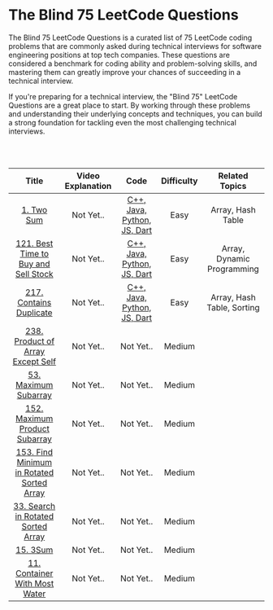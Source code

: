 # The Blind 75 LeetCode Questions

The Blind 75 LeetCode Questions is a curated list of 75 LeetCode coding problems that are commonly asked during technical interviews for software engineering positions at top tech companies. These questions are considered a benchmark for coding ability and problem-solving skills, and mastering them can greatly improve your chances of succeeding in a technical interview.

If you're preparing for a technical interview, the "Blind 75" LeetCode Questions are a great place to start. By working through these problems and understanding their underlying concepts and techniques, you can build a strong foundation for tackling even the most challenging technical interviews.

<br><br>

| Title | Video Explanation | Code | Difficulty | Related Topics |
| :---: | :---------------: | :--: | :--------: | :-----------: |
| [1. Two Sum](https://leetcode.com/problems/two-sum/) | Not Yet.. | [C++, Java, Python, JS, Dart](/The%20Blind%2075%20LeetCode%20Questions/solutions/1.%20Two%20Sum/)| Easy | Array, Hash Table |
| [121. Best Time to Buy and Sell Stock](https://leetcode.com/problems/best-time-to-buy-and-sell-stock/) | Not Yet.. | [C++, Java, Python, JS, Dart](/The%20Blind%2075%20LeetCode%20Questions/solutions/121.%20Best%20Time%20to%20Buy%20and%20Sell%20Stock/) | Easy | Array, Dynamic Programming |
| [217. Contains Duplicate](https://leetcode.com/problems/contains-duplicate/) | Not Yet.. | [C++, Java, Python, JS, Dart](/The%20Blind%2075%20LeetCode%20Questions/solutions/217.%20Contains%20Duplicate/) | Easy | Array, Hash Table, Sorting |
| [238. Product of Array Except Self](https://leetcode.com/problems/product-of-array-except-self/) | Not Yet.. | Not Yet.. | Medium |
| [53. Maximum Subarray](https://leetcode.com/problems/maximum-subarray/) | Not Yet.. | Not Yet.. | Medium |
| [152. Maximum Product Subarray](https://leetcode.com/problems/maximum-product-subarray/) | Not Yet.. | Not Yet.. | Medium |
| [153. Find Minimum in Rotated Sorted Array](https://leetcode.com/problems/find-minimum-in-rotated-sorted-array/) | Not Yet.. | Not Yet.. | Medium |
| [33. Search in Rotated Sorted Array](https://leetcode.com/problems/search-in-rotated-sorted-array/) | Not Yet.. | Not Yet.. | Medium |
| [15. 3Sum](https://leetcode.com/problems/3sum/) | Not Yet.. | Not Yet.. | Medium |
| [11. Container With Most Water](https://leetcode.com/problems/container-with-most-water/) | Not Yet.. | Not Yet.. | Medium |